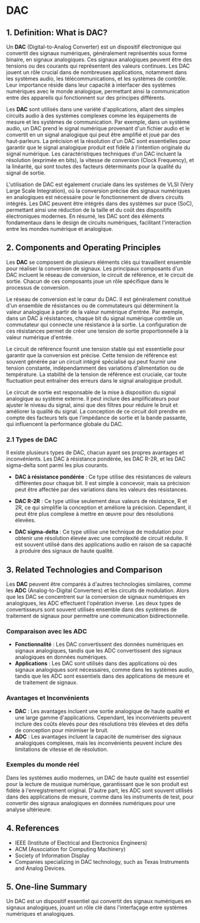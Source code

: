 # DAC

## 1. Definition: What is **DAC**?
Un **DAC** (Digital-to-Analog Converter) est un dispositif électronique qui convertit des signaux numériques, généralement représentés sous forme binaire, en signaux analogiques. Ces signaux analogiques peuvent être des tensions ou des courants qui représentent des valeurs continues. Les DAC jouent un rôle crucial dans de nombreuses applications, notamment dans les systèmes audio, les télécommunications, et les systèmes de contrôle. Leur importance réside dans leur capacité à interfacer des systèmes numériques avec le monde analogique, permettant ainsi la communication entre des appareils qui fonctionnent sur des principes différents.

Les **DAC** sont utilisés dans une variété d'applications, allant des simples circuits audio à des systèmes complexes comme les équipements de mesure et les systèmes de communication. Par exemple, dans un système audio, un DAC prend le signal numérique provenant d'un fichier audio et le convertit en un signal analogique qui peut être amplifié et joué par des haut-parleurs. La précision et la résolution d'un DAC sont essentielles pour garantir que le signal analogique produit est fidèle à l'intention originale du signal numérique. Les caractéristiques techniques d'un DAC incluent la résolution (exprimée en bits), la vitesse de conversion (Clock Frequency), et la linéarité, qui sont toutes des facteurs déterminants pour la qualité du signal de sortie.

L'utilisation de DAC est également cruciale dans les systèmes de VLSI (Very Large Scale Integration), où la conversion précise des signaux numériques en analogiques est nécessaire pour le fonctionnement de divers circuits intégrés. Les DAC peuvent être intégrés dans des systèmes sur puce (SoC), permettant ainsi une réduction de la taille et du coût des dispositifs électroniques modernes. En résumé, les DAC sont des éléments fondamentaux dans le design de circuits numériques, facilitant l'interaction entre les mondes numérique et analogique.

## 2. Components and Operating Principles
Les **DAC** se composent de plusieurs éléments clés qui travaillent ensemble pour réaliser la conversion de signaux. Les principaux composants d'un DAC incluent le réseau de conversion, le circuit de référence, et le circuit de sortie. Chacun de ces composants joue un rôle spécifique dans le processus de conversion.

Le réseau de conversion est le cœur du DAC. Il est généralement constitué d'un ensemble de résistances ou de commutateurs qui déterminent la valeur analogique à partir de la valeur numérique d'entrée. Par exemple, dans un DAC à résistances, chaque bit du signal numérique contrôle un commutateur qui connecte une résistance à la sortie. La configuration de ces résistances permet de créer une tension de sortie proportionnelle à la valeur numérique d'entrée.

Le circuit de référence fournit une tension stable qui est essentielle pour garantir que la conversion est précise. Cette tension de référence est souvent générée par un circuit intégré spécialisé qui peut fournir une tension constante, indépendamment des variations d'alimentation ou de température. La stabilité de la tension de référence est cruciale, car toute fluctuation peut entraîner des erreurs dans le signal analogique produit.

Le circuit de sortie est responsable de la mise à disposition du signal analogique au système externe. Il peut inclure des amplificateurs pour ajuster le niveau du signal, ainsi que des filtres pour réduire le bruit et améliorer la qualité du signal. La conception de ce circuit doit prendre en compte des facteurs tels que l'impédance de sortie et la bande passante, qui influencent la performance globale du DAC.

### 2.1 Types de DAC
Il existe plusieurs types de DAC, chacun ayant ses propres avantages et inconvénients. Les DAC à résistance pondérée, les DAC R-2R, et les DAC sigma-delta sont parmi les plus courants.

- **DAC à résistance pondérée** : Ce type utilise des résistances de valeurs différentes pour chaque bit. Il est simple à concevoir, mais sa précision peut être affectée par des variations dans les valeurs des résistances.
  
- **DAC R-2R** : Ce type utilise seulement deux valeurs de résistance, R et 2R, ce qui simplifie la conception et améliore la précision. Cependant, il peut être plus complexe à mettre en œuvre pour des résolutions élevées.

- **DAC sigma-delta** : Ce type utilise une technique de modulation pour obtenir une résolution élevée avec une complexité de circuit réduite. Il est souvent utilisé dans des applications audio en raison de sa capacité à produire des signaux de haute qualité.

## 3. Related Technologies and Comparison
Les **DAC** peuvent être comparés à d'autres technologies similaires, comme les **ADC** (Analog-to-Digital Converters) et les circuits de modulation. Alors que les DAC se concentrent sur la conversion de signaux numériques en analogiques, les ADC effectuent l'opération inverse. Les deux types de convertisseurs sont souvent utilisés ensemble dans des systèmes de traitement de signaux pour permettre une communication bidirectionnelle.

### Comparaison avec les ADC
- **Fonctionnalité** : Les DAC convertissent des données numériques en signaux analogiques, tandis que les ADC convertissent des signaux analogiques en données numériques.
- **Applications** : Les DAC sont utilisés dans des applications où des signaux analogiques sont nécessaires, comme dans les systèmes audio, tandis que les ADC sont essentiels dans des applications de mesure et de traitement de signaux.

### Avantages et Inconvénients
- **DAC** : Les avantages incluent une sortie analogique de haute qualité et une large gamme d'applications. Cependant, les inconvénients peuvent inclure des coûts élevés pour des résolutions très élevées et des défis de conception pour minimiser le bruit.
- **ADC** : Les avantages incluent la capacité de numériser des signaux analogiques complexes, mais les inconvénients peuvent inclure des limitations de vitesse et de résolution.

### Exemples du monde réel
Dans les systèmes audio modernes, un DAC de haute qualité est essentiel pour la lecture de musique numérique, garantissant que le son produit est fidèle à l'enregistrement original. D'autre part, les ADC sont souvent utilisés dans des applications de mesure, comme dans les instruments de test, pour convertir des signaux analogiques en données numériques pour une analyse ultérieure.

## 4. References
- IEEE (Institute of Electrical and Electronics Engineers)
- ACM (Association for Computing Machinery)
- Society of Information Display
- Companies specializing in DAC technology, such as Texas Instruments and Analog Devices.

## 5. One-line Summary
Un DAC est un dispositif essentiel qui convertit des signaux numériques en signaux analogiques, jouant un rôle clé dans l'interfaçage entre systèmes numériques et analogiques.
